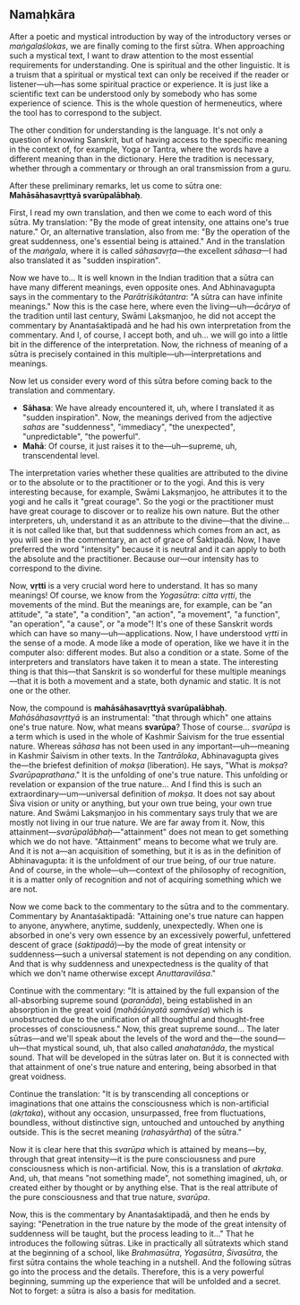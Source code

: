 ## Namaḥkāra

After a poetic and mystical introduction by way of the introductory verses or *maṅgalaślokas*, we are finally coming to the first sūtra. When approaching such a mystical text, I want to draw attention to the most essential requirements for understanding. One is spiritual and the other linguistic. It is a truism that a spiritual or mystical text can only be received if the reader or listener—uh—has some spiritual practice or experience. It is just like a scientific text can be understood only by somebody who has some experience of science. This is the whole question of hermeneutics, where the tool has to correspond to the subject. 

The other condition for understanding is the language. It's not only a question of knowing Sanskrit, but of having access to the specific meaning in the context of, for example, Yoga or Tantra, where the words have a different meaning than in the dictionary. Here the tradition is necessary, whether through a commentary or through an oral transmission from a guru. 

After these preliminary remarks, let us come to sūtra one: **Mahāsāhasavṛttyā svarūpalābhaḥ**.

First, I read my own translation, and then we come to each word of this sūtra. My translation: "By the mode of great intensity, one attains one's true nature." Or, an alternative translation, also from me: "By the operation of the great suddenness, one's essential being is attained." And in the translation of the *maṅgala*, where it is called *sāhasavṛṭa*—the excellent *sāhasa*—I had also translated it as "sudden inspiration". 

Now we have to… It is well known in the Indian tradition that a sūtra can have many different meanings, even opposite ones. And Abhinavagupta says in the commentary to the *Parātrīśikātantra*: "A sūtra can have infinite meanings." Now this is the case here, where even the living—uh—*ācārya* of the tradition until last century, Swāmi Lakṣmaṇjoo, he did not accept the commentary by Anantaśaktipadā and he had his own interpretation from the commentary. And I, of course, I accept both, and uh… we will go into a little bit in the difference of the interpretation. Now, the richness of meaning of a sūtra is precisely contained in this multiple—uh—interpretations and meanings.

Now let us consider every word of this sūtra before coming back to the translation and commentary. 

* **Sāhasa**: We have already encountered it, uh, where I translated it as "sudden inspiration". Now, the meanings derived from the adjective *sahas* are "suddenness", "immediacy", "the unexpected", "unpredictable", "the powerful". 
* **Mahā**: Of course, it just raises it to the—uh—supreme, uh, transcendental level. 

The interpretation varies whether these qualities are attributed to the divine or to the absolute or to the practitioner or to the yogi. And this is very interesting because, for example, Swāmi Lakṣmaṇjoo, he attributes it to the yogi and he calls it "great courage". So the yogi or the practitioner must have great courage to discover or to realize his own nature. But the other interpreters, uh, understand it as an attribute to the divine—that the divine… it is not called like that, but that suddenness which comes from an act, as you will see in the commentary, an act of grace of Śaktipadā. Now, I have preferred the word "intensity" because it is neutral and it can apply to both the absolute and the practitioner. Because our—our intensity has to correspond to the divine. 

Now, **vṛtti** is a very crucial word here to understand. It has so many meanings! Of course, we know from the *Yogasūtra*: *citta vṛtti*, the movements of the mind. But the meanings are, for example, can be "an attitude", "a state", "a condition", "an action", "a movement", "a function", "an operation", "a cause", or "a mode"! It's one of these Sanskrit words which can have so many—uh—applications. Now, I have understood *vṛtti* in the sense of a mode. A mode like a mode of operation, like we have it in the computer also: different modes. But also a condition or a state. Some of the interpreters and translators have taken it to mean a state. The interesting thing is that this—that Sanskrit is so wonderful for these multiple meanings—that it is both a movement and a state, both dynamic and static. It is not one or the other. 

Now, the compound is **mahāsāhasavṛttyā svarūpalābhaḥ**. *Mahāsāhasavṛttyā* is an instrumental: "that through which" one attains one's true nature. Now, what means **svarūpa**? Those of course… *svarūpa* is a term which is used in the whole of Kashmir Śaivism for the true essential nature. Whereas *sāhasa* has not been used in any important—uh—meaning in Kashmir Śaivism in other texts. In the *Tantrāloka*, Abhinavagupta gives the—the briefest definition of *mokṣa* (liberation). He says, "What is *mokṣa*? *Svarūpaprathana*." It is the unfolding of one's true nature. This unfolding or revelation or expansion of the true nature… And I find this is such an extraordinary—um—universal definition of *mokṣa*. It does not say about Śiva vision or unity or anything, but your own true being, your own true nature. And Swāmi Lakṣmaṇjoo in his commentary says truly that we are mostly not living in our true nature. We are far away from it. Now, this attainment—*svarūpalābhaḥ*—"attainment" does not mean to get something which we do not have. "Attainment" means to become what we truly are. And it is not a—an acquisition of something, but it is as in the definition of Abhinavagupta: it is the unfoldment of our true being, of our true nature. And of course, in the whole—uh—context of the philosophy of recognition, it is a matter only of recognition and not of acquiring something which we are not.

Now we come back to the commentary to the sūtra and to the commentary. Commentary by Anantaśaktipadā: "Attaining one's true nature can happen to anyone, anywhere, anytime, suddenly, unexpectedly. When one is absorbed in one's very own essence by an excessively powerful, unfettered descent of grace (*śaktipadā*)—by the mode of great intensity or suddenness—such a universal statement is not depending on any condition. And that is why suddenness and unexpectedness is the quality of that which we don't name otherwise except *Anuttaravilāsa*."

Continue with the commentary: "It is attained by the full expansion of the all-absorbing supreme sound (*paranāda*), being established in an absorption in the great void (*mahāśūnyatā samāveśa*) which is unobstructed due to the unification of all thoughtful and thought-free processes of consciousness." Now, this great supreme sound… The later sūtras—and we'll speak about the levels of the word and the—the sound—uh—that mystical sound, uh, that also called *anahatanāda*, the mystical sound. That will be developed in the sūtras later on. But it is connected with that attainment of one's true nature and entering, being absorbed in that great voidness. 

Continue the translation: "It is by transcending all conceptions or imaginations that one attains the consciousness which is non-artificial (*akṛtaka*), without any occasion, unsurpassed, free from fluctuations, boundless, without distinctive sign, untouched and untouched by anything outside. This is the secret meaning (*rahasyārtha*) of the sūtra." 

Now it is clear here that this *svarūpa* which is attained by means—by, through that great intensity—it is the pure consciousness and pure consciousness which is non-artificial. Now, this is a translation of *akṛtaka*. And, uh, that means "not something made", not something imagined, uh, or created either by thought or by anything else. That is the real attribute of the pure consciousness and that true nature, *svarūpa*.

Now, this is the commentary by Anantaśaktipadā, and then he ends by saying: "Penetration in the true nature by the mode of the great intensity of suddenness will be taught, but the process leading to it…" That he introduces the following sūtras. Like in practically all sūtratexts which stand at the beginning of a school, like *Brahmasūtra*, *Yogasūtra*, *Śivasūtra*, the first sūtra contains the whole teaching in a nutshell. And the following sūtras go into the process and the details. Therefore, this is a very powerful beginning, summing up the experience that will be unfolded and a secret. Not to forget: a sūtra is also a basis for meditation. 
